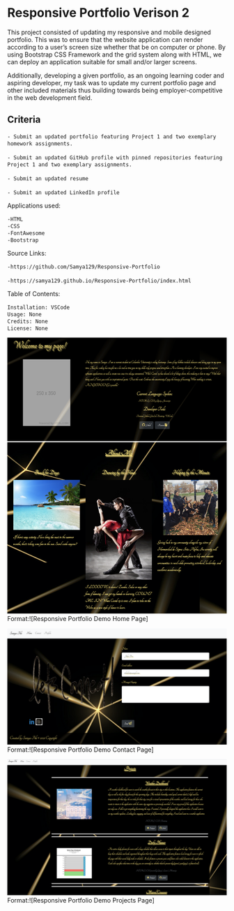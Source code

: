# Responsive Portfolio Verison 2

This project consisted of updating my responsive and mobile designed portfolio. This was to ensure that the website application can render according to a user’s screen size whether that be on computer or phone. By using Bootstrap CSS Framework and the grid system along with HTML, we can deploy an application suitable for small and/or larger screens. 

Additionally, developing a given portfolio, as an ongoing learning coder and aspiring developer, my task was to update my current portfolio page and other included materials thus building towards being employer-competitive in the web development field.

## Criteria

```
- Submit an updated portfolio featuring Project 1 and two exemplary homework assignments.

- Submit an updated GitHub profile with pinned repositories featuring Project 1 and two exemplary assignments.

- Submit an updated resume

- Submit an updated LinkedIn profile

```

Applications used: 

    -HTML
    -CSS 
    -FontAwesome
    -Bootstrap

Source Links:

    -https://github.com/Samya129/Responsive-Portfolio

    -https://samya129.github.io/Responsive-Portfolio/index.html
    
Table of Contents:

    Installation: VSCode
    Usage: None
    Credits: None
    License: None

![GitHub Logo](./assets/images/HomePage.png) Format:![Responsive Portfolio Demo Home Page]

![GitHub Logo](./assets/images/ContactPage.png) Format:![Responsive Portfolio Demo Contact Page]

![GitHub Logo](./assets/images/PortfolioPage.png) Format:![Responsive Portfolio Demo Projects Page]
